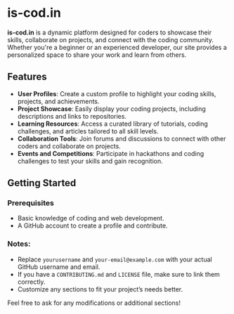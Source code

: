 # is-cod.in

**is-cod.in** is a dynamic platform designed for coders to showcase their skills, collaborate on projects, and connect with the coding community. Whether you're a beginner or an experienced developer, our site provides a personalized space to share your work and learn from others.

## Features

- **User Profiles**: Create a custom profile to highlight your coding skills, projects, and achievements.
- **Project Showcase**: Easily display your coding projects, including descriptions and links to repositories.
- **Learning Resources**: Access a curated library of tutorials, coding challenges, and articles tailored to all skill levels.
- **Collaboration Tools**: Join forums and discussions to connect with other coders and collaborate on projects.
- **Events and Competitions**: Participate in hackathons and coding challenges to test your skills and gain recognition.

## Getting Started

### Prerequisites

- Basic knowledge of coding and web development.
- A GitHub account to create a profile and contribute.


### Notes:
- Replace `yourusername` and `your-email@example.com` with your actual GitHub username and email.
- If you have a `CONTRIBUTING.md` and `LICENSE` file, make sure to link them correctly.
- Customize any sections to fit your project’s needs better.

Feel free to ask for any modifications or additional sections!
